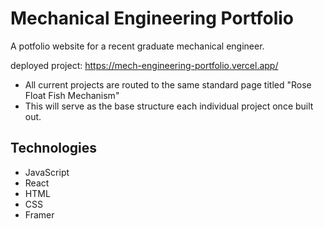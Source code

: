 # Mechanical Engineering Portfolio 
A potfolio website for a recent graduate mechanical engineer. 

deployed project: https://mech-engineering-portfolio.vercel.app/

- All current projects are routed to the same standard page titled "Rose Float Fish Mechanism" <br>
- This will serve as the base structure each individual project once built out. 

## Technologies 
- JavaScript
- React
- HTML
- CSS
- Framer
